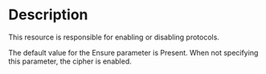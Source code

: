 # Description

This resource is responsible for enabling or disabling protocols.

The default value for the Ensure parameter is Present. When not specifying this
parameter, the cipher is enabled.
